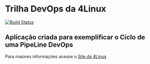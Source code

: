 # Trilha DevOps da 4Linux

<!-- Altere a Flag abaixo com sua URL do Travis -->
[![Build Status](https://travis-ci.org/aramos18/DevOpsLab-HelloWorld.svg?branch=master)](https://travis-ci.org/aramos18/DevOpsLab-HelloWorld)

## Aplicação criada para exemplificar o Ciclo de uma PipeLine DevOps


Para maiores informações acesse o [Site da 4Linux](https://www.4linux.com.br/cursos/devops)
